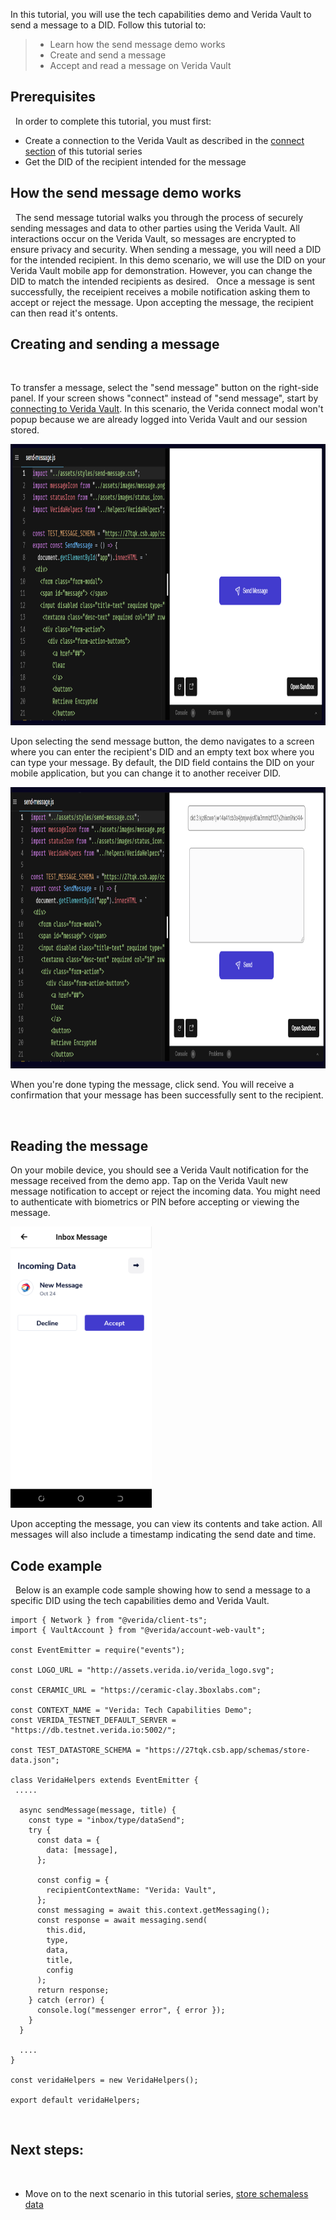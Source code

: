 In this tutorial, you will use the tech capabilities demo and Verida Vault to send a message to a DID. Follow this tutorial to:
&nbsp;

> - Learn how the send message demo works
> - Create and send a message
> - Accept and read a message on Verida Vault
>   &nbsp;

## Prerequisites

&nbsp;
In order to complete this tutorial, you must first:
&nbsp;

- Create a connection to the Verida Vault as described in the [connect section](./connect.md) of this tutorial series
- Get the DID of the recipient intended for the message
  &nbsp;

## How the send message demo works

&nbsp;
The send message tutorial walks you through the process of securely sending messages and data to other parties using the Verida Vault. All interactions occur on the Verida Vault, so messages are encrypted to ensure privacy and security. When sending a message, you will need a DID for the intended recipient. In this demo scenario, we will use the DID on your Verida Vault mobile app for demonstration. However, you can change the DID to match the intended recipients as desired.
&nbsp;
Once a message is sent successfully, the receipient receives a mobile notification asking them to accept or reject the message. Upon accepting the message, the recipient can then read it's ontents.
&nbsp;

## Creating and sending a message

&nbsp;

To transfer a message, select the "send message" button on the right-side panel. If your screen shows "connect" instead of "send message", start by [connecting to Verida Vault](./connect). In this scenario, the Verida connect modal won't popup because we are already logged into Verida Vault and our session stored.

<img class="md-img"  src="./media/send-message.png"  height="450" />

Upon selecting the send message button, the demo navigates to a screen where you can enter the recipient's DID and an empty text box where you can type your message. By default, the DID field contains the DID on your mobile application, but you can change it to another receiver DID.

<img class="md-img"  src="./media/create-message.png"  height="450" />

When you're done typing the message, click send. You will receive a confirmation that your message has been successfully sent to the recipient.

&nbsp;

## Reading the message

On your mobile device, you should see a Verida Vault notification for the message received from the demo app. Tap on the Verida Vault new message notification to accept or reject the incoming data. You might need to authenticate with biometrics or PIN before accepting or viewing the message.

<img class="md-img"  src="./media/accept-message.png"  height="450" />

Upon accepting the message, you can view its contents and take action. All messages will also include a timestamp indicating the send date and time.
&nbsp;

## Code example

&nbsp;
Below is an example code sample showing how to send a message to a specific DID using the tech capabilities demo and Verida Vault.
&nbsp;

```tsx
import { Network } from "@verida/client-ts";
import { VaultAccount } from "@verida/account-web-vault";

const EventEmitter = require("events");

const LOGO_URL = "http://assets.verida.io/verida_logo.svg";

const CERAMIC_URL = "https://ceramic-clay.3boxlabs.com";

const CONTEXT_NAME = "Verida: Tech Capabilities Demo";
const VERIDA_TESTNET_DEFAULT_SERVER = "https://db.testnet.verida.io:5002/";

const TEST_DATASTORE_SCHEMA = "https://27tqk.csb.app/schemas/store-data.json";

class VeridaHelpers extends EventEmitter {
 .....

  async sendMessage(message, title) {
    const type = "inbox/type/dataSend";
    try {
      const data = {
        data: [message],
      };

      const config = {
        recipientContextName: "Verida: Vault",
      };
      const messaging = await this.context.getMessaging();
      const response = await messaging.send(
        this.did,
        type,
        data,
        title,
        config
      );
      return response;
    } catch (error) {
      console.log("messenger error", { error });
    }
  }

  ....
}

const veridaHelpers = new VeridaHelpers();

export default veridaHelpers;
```

&nbsp;

## Next steps:

&nbsp;

- Move on to the next scenario in this tutorial series, [store schemaless data](./store-schemaless-data)
